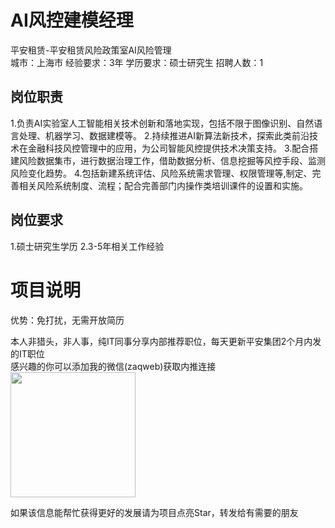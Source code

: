 # AI风控建模经理
平安租赁-平安租赁风险政策室AI风险管理  
城市：上海市 经验要求：3年 学历要求：硕士研究生  招聘人数：1

## 岗位职责
1.负责AI实验室人工智能相关技术创新和落地实现，包括不限于图像识别、自然语言处理、机器学习、数据建模等。
 2.持续推进AI新算法新技术，探索此类前沿技术在金融科技风控管理中的应用，为公司智能风控提供技术决策支持。
 3.配合搭建风险数据集市，进行数据治理工作，借助数据分析、信息挖掘等风控手段、监测风险变化趋势。
 4.包括新建系统评估、风险系统需求管理、权限管理等,制定、完善相关风险系统制度、流程；配合完善部门内操作类培训课件的设置和实施。

## 岗位要求
1.硕士研究生学历
 2.3-5年相关工作经验

# 项目说明

优势：免打扰，无需开放简历

本人非猎头，非人事，纯IT同事分享内部推荐职位，每天更新平安集团2个月内发的IT职位  
感兴趣的你可以添加我的微信(zaqweb)获取内推连接  
<img src="https://github.com/zaqweb/PA-IT-JOBS/blob/master/WechatICode.jpeg"  height="200" width="200">

如果该信息能帮忙获得更好的发展请为项目点亮Star，转发给有需要的朋友




